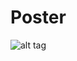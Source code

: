 # Poster

![alt tag](https://i.ibb.co/82chMt7/Screenshot-20201211-205853-Poster.png "Стартовое окно")
